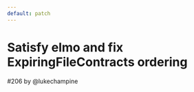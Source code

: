 ```yaml
---
default: patch
---
```


# Satisfy elmo and fix ExpiringFileContracts ordering

#206 by @lukechampine


